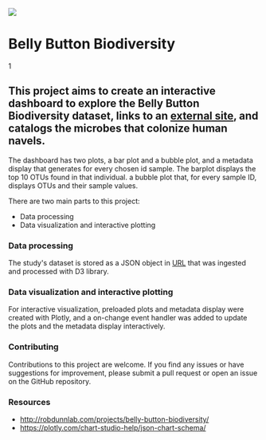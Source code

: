 ![](https://news.mit.edu/sites/default/files/styles/news_article__image_gallery/public/images/201603/MIT-Program-Bacteria_0.jpg?itok=ZvXyMZ6T)
# Belly Button Biodiversity
1
## This project aims to create an interactive dashboard to explore the Belly Button Biodiversity dataset, links to an [external site](https://mahsabakhtiari.github.io/Belly_Button_Biodiversity/), and catalogs the microbes that colonize human navels. 

The dashboard has two plots, a bar plot and a bubble plot, and a metadata display that generates for every chosen id sample. The barplot displays the top 10 OTUs found in that individual. a bubble plot that, for every sample ID, displays OTUs and their sample values.

There are two main parts to this project:
* Data processing
* Data visualization and interactive plotting

### Data processing
The study's dataset is stored as a  JSON object in [URL](https://2u-data-curriculum-team.s3.amazonaws.com/dataviz-classroom/v1.1/14-Interactive-Web-Visualizations/02-Homework/samples.json) that was ingested and processed with D3 library. 

### Data visualization and interactive plotting
For interactive visualization, preloaded plots and metadata display were created with Plotly, and a on-change event handler was added to update the plots and the metadata display interactively.

### Contributing

Contributions to this project are welcome. If you find any issues or have suggestions for improvement, please submit a pull  request or open an issue on the GitHub repository.

### Resources

- http://robdunnlab.com/projects/belly-button-biodiversity/
- https://plotly.com/chart-studio-help/json-chart-schema/



